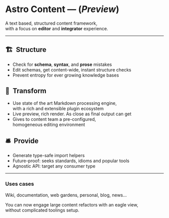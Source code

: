 # Astro Content — (_Preview_)

A text based, structured content framework,  
with a focus on **editor** and **integrator** experience.

---

## 🏗  Structure

- Check for **schema**, **syntax**, and **prose** mistakes
- Edit schemas, get content-wide, instant structure checks
- Prevent entropy for ever growing knowledge bases

## 💈  Transform

- Use state of the art Markdown processing engine,  
  with a rich and extensible plugin ecosystem
- Live preview, rich render. As close as final output can get
- Gives to content team a pre-configured,  
  homogeneous editing environment

## 🛎  Provide

- Generate type-safe import helpers
- Future-proof: seeks standards, idioms and popular tools
- Agnostic API: target any consumer type

---

### Uses cases

Wiki, documentation, web gardens, personal, blog, news…

You can now engage large content refactors with an eagle view,  
without complicated toolings setup.
